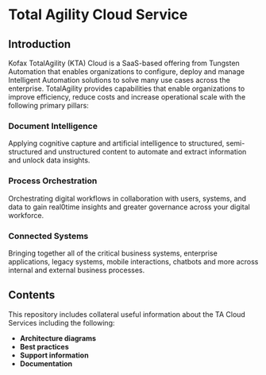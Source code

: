 # Total Agility Cloud Service

## Introduction

Kofax TotalAgility (KTA) Cloud is a SaaS-based offering from Tungsten Automation that enables organizations to configure, deploy and manage Intelligent Automation solutions to solve many use cases across the enterprise. TotalAgility provides capabilities that enable organizations to improve efficiency, reduce costs and increase operational scale with the following primary pillars:

### Document Intelligence
Applying cognitive capture and artificial intelligence to structured, semi-structured and unstructured content to automate and extract information and unlock data insights.

### Process Orchestration
Orchestrating digital workflows in collaboration with users, systems, and data to gain real0time insights and greater governance across your digital workforce.

### Connected Systems
Bringing together all of the critical business systems, enterprise applications, legacy systems, mobile interactions, chatbots and more across internal and external business processes.


## Contents
This repository includes collateral useful information about the TA Cloud Services including the following:
- **Architecture diagrams**
- **Best practices**
- **Support information**
- **Documentation**
